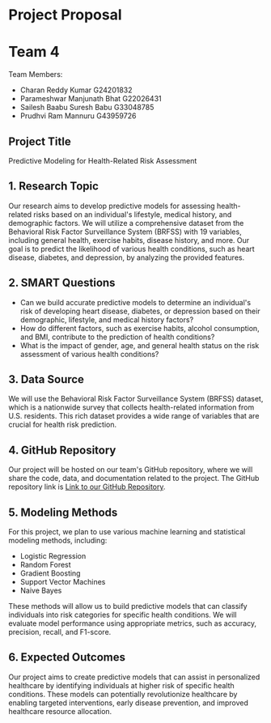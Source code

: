 # Project Proposal

# Team 4

Team Members:
- Charan Reddy Kumar G24201832
- Parameshwar Manjunath Bhat G22026431
- Sailesh Baabu Suresh Babu G33048785
- Prudhvi Ram Mannuru G43959726

## Project Title
Predictive Modeling for Health-Related Risk Assessment

## 1. Research Topic
Our research aims to develop predictive models for assessing health-related risks based on an individual's lifestyle, medical history, and demographic factors. We will utilize a comprehensive dataset from the Behavioral Risk Factor Surveillance System (BRFSS) with 19 variables, including general health, exercise habits, disease history, and more. Our goal is to predict the likelihood of various health conditions, such as heart disease, diabetes, and depression, by analyzing the provided features.

## 2. SMART Questions
- Can we build accurate predictive models to determine an individual's risk of developing heart disease, diabetes, or depression based on their demographic, lifestyle, and medical history factors?
- How do different factors, such as exercise habits, alcohol consumption, and BMI, contribute to the prediction of health conditions?
- What is the impact of gender, age, and general health status on the risk assessment of various health conditions?

## 3. Data Source
We will use the Behavioral Risk Factor Surveillance System (BRFSS) dataset, which is a nationwide survey that collects health-related information from U.S. residents. This rich dataset provides a wide range of variables that are crucial for health risk prediction.

## 4. GitHub Repository
Our project will be hosted on our team's GitHub repository, where we will share the code, data, and documentation related to the project. The GitHub repository link is [Link to our GitHub Repository](https://github.com/CharanReddyKumar/Cardiovascular_Diseases_Risk_Prediction).

## 5. Modeling Methods
For this project, we plan to use various machine learning and statistical modeling methods, including:
- Logistic Regression
- Random Forest
- Gradient Boosting
- Support Vector Machines
- Naive Bayes

These methods will allow us to build predictive models that can classify individuals into risk categories for specific health conditions. 
We will evaluate model performance using appropriate metrics, such as accuracy, precision, recall, and F1-score.

## 6. Expected Outcomes
Our project aims to create predictive models that can assist in personalized healthcare by identifying individuals at higher risk of specific health conditions. These models can potentially revolutionize healthcare by enabling targeted interventions, early disease prevention, and improved healthcare resource allocation.
